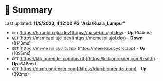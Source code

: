 # 📖 Summary
Last updated: **11/9/2023, 4:12:00 PG "Asia/Kuala_Lumpur"**

- `GET` [https://hastebin.ujol.dev](https://hastebin.ujol.dev) - **Up** (648ms)
- `GET` [https://memeapi.ujol.dev](https://memeapi.ujol.dev) - **Down** (8143ms)
- `GET` [https://memeapi.cyclic.app](https://memeapi.cyclic.app) - **Up** (1095ms)
- `GET` [https://klik.onrender.com/health](https://klik.onrender.com/health) - **Up** (646ms)
- `GET` [https://dumb.onrender.com](https://dumb.onrender.com) - **Up** (392ms)
